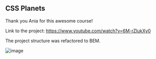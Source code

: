 ## CSS Planets

Thank you Ania for this awesome course!

Link to the project: https://www.youtube.com/watch?v=6M-rZIukXy0

The project structure was refactored to BEM.

![image](https://user-images.githubusercontent.com/92729800/204248786-23d0c6bd-c67c-434e-a917-ef4d80b78bd0.png)
